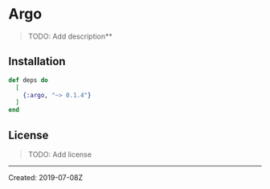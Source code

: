 # Argo

> TODO: Add description**


## Installation

```elixir
def deps do
  [
    {:argo, "~> 0.1.4"}
  ]
end
```

## License

> TODO: Add license

----
Created:  2019-07-08Z
